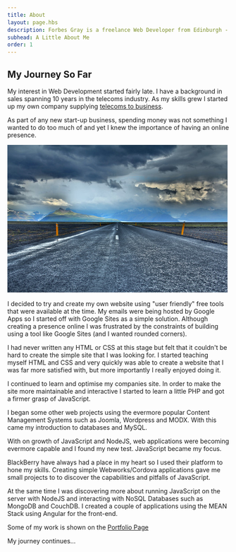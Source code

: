 ```yaml
---
title: About
layout: page.hbs
description: Forbes Gray is a freelance Web Developer from Edinburgh - This is a little about him and his journey into Code and Web Development
subhead: A Little About Me
order: 1
---
```


## My Journey So Far

My interest in Web Development started fairly late. I have a background in sales
spanning 10 years in the telecoms industry. As my
skills grew I started up my own company supplying <a href="https://www.fnbg.co.uk" target="_blank">telecoms to business</a>.

As part of any new start-up business, spending money was not something I wanted to do too much
of and yet I knew the importance of having an online presence.

![My Journey So Far](/images/journey.jpg)

I decided to try and create my own website using "user friendly" free tools that were available
at the time. My emails were being hosted by Google Apps so I started off with Google Sites as a
simple solution. Although creating a presence online I was frustrated by the constraints
of building using a tool like Google Sites (and I wanted rounded corners).

I had never written any HTML or CSS at this stage but felt that it couldn't be
hard to create the simple site that I was looking for. I started teaching myself
HTML and CSS and very quickly was able to create a website that I was far more
satisfied with, but more importantly I really enjoyed doing it.

I continued to learn and optimise my companies site. In order to make the site more
maintainable and interactive I started to learn a little PHP and got a firmer grasp
of JavaScript.

I began some other web projects using the evermore popular Content Management
Systems such as Joomla, Wordpress and MODX. With this came my introduction to
databases and MySQL.

With on growth of JavaScript and NodeJS, web applications were becoming evermore
capable and I found my new test. JavaScript became my focus.

BlackBerry have always had a place in my heart so I used their platform to hone
my skills. Creating simple Webworks/Cordova applications gave me small projects
to to discover the capabilities and pitfalls of JavaScript.

At the same time I was discovering more about running JavaScript on the server
with NodeJS and interacting with NoSQL Databases such as MongoDB and CouchDB. I created
a couple of applications using the MEAN Stack using Angular for the front-end.

Some of my work is shown on the [Portfolio Page](/portfolio)

My journey continues...
